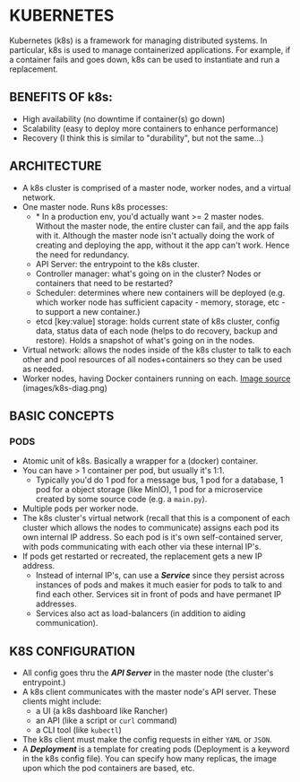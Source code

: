 # KUBERNETES
Kubernetes (k8s) is a framework for managing distributed systems. In particular,
k8s is used to manage containerized applications. For example, if a container
fails and goes down, k8s can be used to instantiate and run a replacement.

## BENEFITS OF k8s:
- High availability (no downtime if container(s) go down)
- Scalability (easy to deploy more containers to enhance performance)
- Recovery (I think this is similar to "durability", but not the same...) 

## ARCHITECTURE
- A k8s cluster is comprised of a master node, worker nodes, and a virtual
  network.
- One master node. Runs k8s processes:
  - \* In a production env, you'd actually want >= 2 master nodes. Without the
    master node, the entire cluster can fail, and the app fails with it. 
    Although the master node isn't actually doing the work of creating and
    deploying the app, without it the app can't work. Hence the need for
    redundancy.
  - API Server: the entrypoint to the k8s cluster.
  - Controller manager: what's going on in the cluster? Nodes or containers
    that need to be restarted?
  - Scheduler: determines where new containers will be deployed (e.g. which 
    worker node has sufficient capacity - memory, storage, etc - to support a
    new container.)
  - etcd [key:value] storage: holds current state of k8s cluster, config data,
    status data of each node (helps to do recovery, backup and restore). Holds
    a snapshot of what's going on in the nodes.
- Virtual network: allows the nodes inside of the k8s cluster to talk to each
  other and pool resources of all nodes+containers so they can be used as 
  needed.
- Worker nodes, having Docker containers running on each.
  [Image source](https://www.youtube.com/watch?v=VnvRFRk_51k)
  (images/k8s-diag.png)

## BASIC CONCEPTS

### PODS
- Atomic unit of k8s. Basically a wrapper for a (docker) container. 
- You can have > 1 container per pod, but usually it's 1:1.
  - Typically you'd do 1 pod for a message bus, 1 pod for a database, 1 pod for
    a object storage (like MinIO), 1 pod for a microservice created by some
    source code (e.g. a `main.py`).
- Multiple pods per worker node.
- The k8s cluster's virtual network (recall that this is a component of each
  cluster which allows the nodes to communicate) assigns each pod its own
  internal IP address. So each pod is it's own self-contained server, with pods
  communicating with each other via these internal IP's.
- If pods get restarted or recreated, the replacement gets a new IP address. 
  - Instead of internal IP's, can use a ***Service*** since they persist across
    instances of pods and makes it much easier for pods to talk to and find
    each other. Services sit in front of pods and have permanet IP addresses.
  - Services also act as load-balancers (in addition to aiding communication).

## K8S CONFIGURATION
- All config goes thru the ***API Server*** in the master node (the cluster's
  entrypoint.)
- A k8s client communicates with the master node's API server. These clients
  might include:
  - a UI (a k8s dashboard like Rancher)
  - an API (like a script or `curl` command)
  - a CLI tool (like `kubectl`)
- The k8s client must make the config requests in either `YAML` or `JSON`.
- A ***Deployment*** is a template for creating pods (Deployment is a keyword
  in the k8s config file). You can specify how many replicas, the image upon
  which the pod containers are based, etc.




